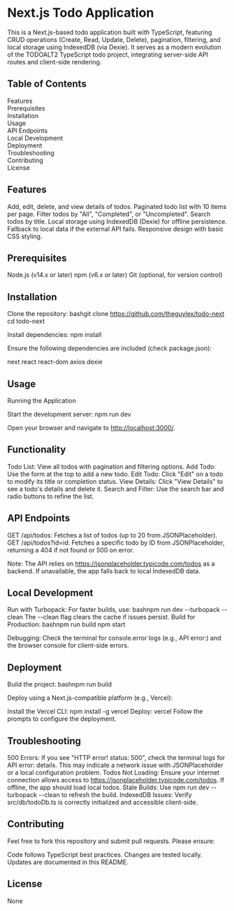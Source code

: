 # Next.js Todo Application

This is a Next.js-based todo application built with TypeScript, featuring CRUD operations (Create, Read, Update, Delete), pagination, filtering, and local storage using IndexedDB (via Dexie). It serves as a modern evolution of the TODOALT2 TypeScript todo project, integrating server-side API routes and client-side rendering.

## Table of Contents

Features <br>
Prerequisites <br>
Installation <br>
Usage <br>
API Endpoints <br>
Local Development <br>
Deployment <br>
Troubleshooting <br>
Contributing <br>
License <br>

## Features

Add, edit, delete, and view details of todos.
Paginated todo list with 10 items per page.
Filter todos by "All", "Completed", or "Uncompleted".
Search todos by title.
Local storage using IndexedDB (Dexie) for offline persistence.
Fallback to local data if the external API fails.
Responsive design with basic CSS styling.

## Prerequisites

Node.js (v14.x or later)
npm (v6.x or later)
Git (optional, for version control)

## Installation

Clone the repository:
bashgit clone <https://github.com/theguylex/todo-next>
cd todo-next

Install dependencies:
npm install

Ensure the following dependencies are included (check package.json):

next
react
react-dom
axios
dexie

## Usage

Running the Application

Start the development server:
npm run dev

Open your browser and navigate to <http://localhost:3000/>.

## Functionality

Todo List: View all todos with pagination and filtering options.
Add Todo: Use the form at the top to add a new todo.
Edit Todo: Click "Edit" on a todo to modify its title or completion status.
View Details: Click "View Details" to see a todo's details and delete it.
Search and Filter: Use the search bar and radio buttons to refine the list.

## API Endpoints

GET /api/todos: Fetches a list of todos (up to 20 from JSONPlaceholder).
GET /api/todos?id=id: Fetches a specific todo by ID from JSONPlaceholder, returning a 404 if not found or 500 on error.

Note: The API relies on <https://jsonplaceholder.typicode.com/todos> as a backend. If unavailable, the app falls back to local IndexedDB data.

## Local Development

Run with Turbopack: For faster builds, use:
bashnpm run dev --turbopack --clean
The --clean flag clears the cache if issues persist.
Build for Production:
bashnpm run build
npm start

Debugging: Check the terminal for console.error logs (e.g., API error:) and the browser console for client-side errors.

## Deployment

Build the project:
bashnpm run build

Deploy using a Next.js-compatible platform (e.g., Vercel):

Install the Vercel CLI: npm install -g vercel
Deploy: vercel
Follow the prompts to configure the deployment.

## Troubleshooting

500 Errors: If you see "HTTP error! status: 500", check the terminal logs for API error: details. This may indicate a network issue with JSONPlaceholder or a local configuration problem.
Todos Not Loading: Ensure your internet connection allows access to <https://jsonplaceholder.typicode.com/todos>. If offline, the app should load local todos.
Stale Builds: Use npm run dev --turbopack --clean to refresh the build.
IndexedDB Issues: Verify src/db/todoDb.ts is correctly initialized and accessible client-side.

## Contributing

Feel free to fork this repository and submit pull requests. Please ensure:

Code follows TypeScript best practices.
Changes are tested locally.
Updates are documented in this README.

## License

None
